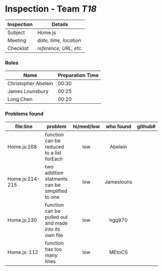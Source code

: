 # Inspection - Team *T18* 
 
| Inspection | Details |
| ----- | ----- |
| Subject | Home.js |
| Meeting | *date, time, location* |
| Checklist | *reference, URL, etc.* |

### Roles

| Name | Preparation Time |
| ---- | ---- |
| Christopher Abelein | 00:30 |
| James Lounsbury | 00:25 |
| Long Chen | 00:20|

### Problems found

| file:line | problem | hi/med/low | who found | github#  |
| --- | --- | :---: | :---: | --- |
| Home.js:168 | function can be reduced to a list forEach | low | Abelein | |
| Home.js:214-215 | two addition statments can be simplified to one | low | Jameslouns | |
| Home.js:230 | function can be pulled out and made into its own file | low | hgq970 | |
| Home.js: 112 | function has too many lines  | low | MEtoCS | |
